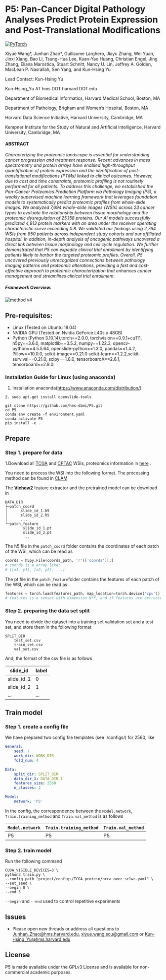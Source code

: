 # P5: Pan-Cancer Digital Pathology Analyses Predict Protein Expression and Post-Translational Modifications

<a href="https://pytorch.org/get-started/locally/"><img alt="PyTorch" src="https://img.shields.io/badge/PyTorch-ee4c2c?logo=pytorch&logoColor=white"></a>

Xiyue Wang*, Junhan Zhao*, Guillaume Larghero, Jiayu Zhang, Wei Yuan, Jinxi Xiang, Bao Li, Tsung-Hua Lee,  Kuan-Yao Huang, Christian Engel,  Jing Zhang, Eliana Marostica, Stuart Schnitt, Nancy U. Lin, Jeffrey A. Golden, MacLean P. Nasrallah, Sen Yang, and Kun-Hsing Yu


Lead Contact: Kun-Hsing Yu

Kun-Hsing_Yu AT hms DOT harvard DOT edu

Department of Biomedical Informatics, Harvard Medical School, Boston, MA

Department of Pathology, Brigham and Women’s Hospital, Boston, MA

Harvard Data Science Initiative, Harvard University, Cambridge, MA

Kempner Institute for the Study of Natural and Artificial Intelligence, Harvard University, Cambridge, MA


#### ABSTRACT 
*Characterizing the proteomic landscape is essential for understanding cancer progression and treatment response. Recent advances in mass spectrometry and protein arrays have enabled high-throughput quantification of protein expression and the identification of post-translational modifications (PTMs) linked to clinical outcomes. However, due to cost and time constraints, proteomic profiling is not routinely performed for all patients. To address this challenge, we established the Pan-Cancer Proteomics Prediction Platform via Pathology Imaging (P5), a weakly supervised machine learning framework that leverages foundation models to systematically predict proteomic profiles from whole-slide images. We analyzed 7,694 whole-slide images (WSIs) across 23 cancer types to evaluate the relationship between tissue morphology and the proteomic dysregulation of 25,158 proteins. Our AI models successfully predicted 4,913 protein markers with an area under the receiver operating characteristic curve exceeding 0.8. We validated our findings using 2,764 WSIs from 850 patients across independent study cohorts and our affiliated hospital. In addition, in-depth analysis of oncogenic pathways uncovered a direct link between tissue morphology and cell cycle regulation. We further demonstrated that P5 can expedite clinical trial enrollment by identifying patients likely to harbor the targeted proteomic profiles. Overall, P5 uncovered previously unrecognized connections between pathology imaging patterns and proteomic alterations, providing a fast and cost-effective approach to proteomic characterization that enhances cancer management and streamlines clinical trial enrollment.*

##### Framework Overview. 
![method v4](https://github.com/user-attachments/assets/15d2bb0c-b12f-4a40-8a10-15d0dc1f1ba1)


## Pre-requisites:
* Linux (Tested on Ubuntu 18.04)
* NVIDIA GPU (Tested on Nvidia GeForce L40s x 48GB)
* Python (Python 3.10.14),torch==2.0.0,
torchvision==0.9.1+cu111, h5py==3.6.0, matplotlib==3.5.2, numpy==1.22.3, opencv-python==4.5.5.64, openslide-python==1.3.0, pandas==1.4.2, Pillow==10.0.0, scikit-image==0.21.0
scikit-learn==1.2.2,scikit-survival==0.21.0, scipy==1.8.0, tensorboardX==2.6.1, tensorboard==2.8.0.

### Installation Guide for Linux (using anaconda)
1. Installation anaconda(https://www.anaconda.com/distribution/)
```
2. sudo apt-get install openslide-tools
```



```
git clone https://github.com/hms-dbmi/P5.git
cd P5
conda env create -f environment.yaml
conda activate P5
pip install -e .

```



## Prepare

### Step 1. prepare for data

1.Download all [TCGA](https://portal.gdc.cancer.gov/) and [CPTAC](https://cancerimagingarchive.net/datascope/cptac) WSIs, proteomics information in [here](https://www.cbioportal.org) .


You need to process the WSI into the following format. The processing method can be found in [CLAM](https://github.com/mahmoodlab/CLAM)

The **[Vichow2](https://huggingface.co/paige-ai/Virchow2)** feature extractor and the pretrained model can be download in  



```
DATA_DIR
├─patch_coord
│      slide_id_1.h5
│      slide_id_2.h5
│      ...
└─patch_feature
        slide_id_1.pt
        slide_id_2.pt
        ...
```

The h5 file in the `patch_coord` folder contains the coordinates of each patch of the WSI, which can be read as

```python
coords = h5py.File(coords_path, 'r')['coords'][:]
# coords is a array like:
# [[x1, y1], [x2, y2], ...]
```

The pt file in the `patch_feature`folder contains the features of each patch of the WSI, which can be read as

```python
features = torch.load(features_path, map_location=torch.device('cpu'))
# features is a tensor with dimension N*F, and if features are extracted using CTransPath, F is 768
```

### Step 2. preparing the data set split

You need to divide the dataset into a training set validation set and a test set, and store them in the following format

```
SPLIT_DIR
    test_set.csv
    train_set.csv
    val_set.csv
```

And, the format of the csv file is as follows

| slide_id   | label |
| ---------- | ----- |
| slide_id_1 | 0     |
| slide_id_2 | 1     |
| ...        | ...   |

## Train model

### Step 1. create a config file

We have prepared two config file templates (see ./configs/) for 2560, like

```yaml
General:
    seed: 7
    work_dir: WORK_DIR
    fold_num: 4

Data:
    split_dir: SPLIT_DIR
    data_dir_1: DATA_DIR_1 
    features_size: 2560
    n_classes: 2

Model:
    network: 'P5'
```

In the config, the correspondence between the `Model.network`, `Train.training_method` and `Train.val_method` is as follows

| `Model.network` | `Train.training_method` | `Train.val_method` |
|-----------------|-------------------------|--------------------|
| P5             | P5                     | P5                |

### Step 2. train model

Run the following command

```shell
CUDA_VISIBLE_DEVICES=3 \
python3 train.py \
--config_path "project/configs/TCGA_protein/brca_over_sclwc.yaml" \
--set_seed \
--begin 0 \
--end 5
```

`--begin` and `--end` used to control repetitive experiments



## Issues
- Please open new threads or address all questions to Junhan_Zhao@hms.harvard.edu, xiyue.wang.scu@gmail.com or Kun-Hsing_Yu@hms.harvard.edu

## License
P5 is made available under the GPLv3 License and is available for non-commercial academic purposes. 
